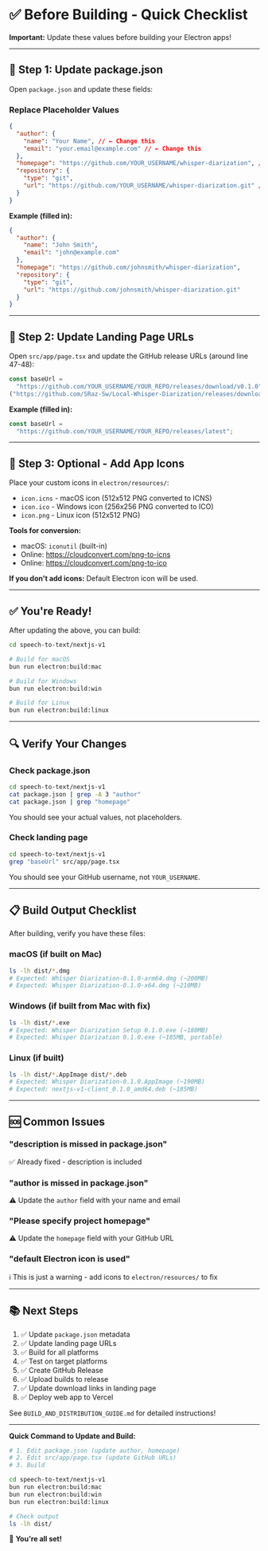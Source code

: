 # ✅ Before Building - Quick Checklist

**Important:** Update these values before building your Electron apps!

---

## 📝 Step 1: Update package.json

Open `package.json` and update these fields:

### Replace Placeholder Values

```json
{
  "author": {
    "name": "Your Name", // ← Change this
    "email": "your.email@example.com" // ← Change this
  },
  "homepage": "https://github.com/YOUR_USERNAME/whisper-diarization", // ← Change this
  "repository": {
    "type": "git",
    "url": "https://github.com/YOUR_USERNAME/whisper-diarization.git" // ← Change this
  }
}
```

**Example (filled in):**

```json
{
  "author": {
    "name": "John Smith",
    "email": "john@example.com"
  },
  "homepage": "https://github.com/johnsmith/whisper-diarization",
  "repository": {
    "type": "git",
    "url": "https://github.com/johnsmith/whisper-diarization.git"
  }
}
```

---

## 📝 Step 2: Update Landing Page URLs

Open `src/app/page.tsx` and update the GitHub release URLs (around line 47-48):

```typescript
const baseUrl =
  "https://github.com/YOUR_USERNAME/YOUR_REPO/releases/download/v0.1.0";
("https://github.com/SRaz-Sw/Local-Whisper-Diarization/releases/download/v0.1.0");
```

**Example (filled in):**

```typescript
const baseUrl =
  "https://github.com/YOUR_USERNAME/YOUR_REPO/releases/latest";
```

---

## 📝 Step 3: Optional - Add App Icons

Place your custom icons in `electron/resources/`:

- `icon.icns` - macOS icon (512x512 PNG converted to ICNS)
- `icon.ico` - Windows icon (256x256 PNG converted to ICO)
- `icon.png` - Linux icon (512x512 PNG)

**Tools for conversion:**

- macOS: `iconutil` (built-in)
- Online: https://cloudconvert.com/png-to-icns
- Online: https://cloudconvert.com/png-to-ico

**If you don't add icons:** Default Electron icon will be used.

---

## ✅ You're Ready!

After updating the above, you can build:

```bash
cd speech-to-text/nextjs-v1

# Build for macOS
bun run electron:build:mac

# Build for Windows
bun run electron:build:win

# Build for Linux
bun run electron:build:linux
```

---

## 🔍 Verify Your Changes

### Check package.json

```bash
cd speech-to-text/nextjs-v1
cat package.json | grep -A 3 "author"
cat package.json | grep "homepage"
```

You should see your actual values, not placeholders.

### Check landing page

```bash
cd speech-to-text/nextjs-v1
grep "baseUrl" src/app/page.tsx
```

You should see your GitHub username, not `YOUR_USERNAME`.

---

## 📋 Build Output Checklist

After building, verify you have these files:

### macOS (if built on Mac)

```bash
ls -lh dist/*.dmg
# Expected: Whisper Diarization-0.1.0-arm64.dmg (~200MB)
# Expected: Whisper Diarization-0.1.0-x64.dmg (~210MB)
```

### Windows (if built from Mac with fix)

```bash
ls -lh dist/*.exe
# Expected: Whisper Diarization Setup 0.1.0.exe (~180MB)
# Expected: Whisper Diarization 0.1.0.exe (~185MB, portable)
```

### Linux (if built)

```bash
ls -lh dist/*.AppImage dist/*.deb
# Expected: Whisper Diarization-0.1.0.AppImage (~190MB)
# Expected: nextjs-v1-client_0.1.0_amd64.deb (~185MB)
```

---

## 🆘 Common Issues

### "description is missed in package.json"

✅ Already fixed - description is included

### "author is missed in package.json"

⚠️ Update the `author` field with your name and email

### "Please specify project homepage"

⚠️ Update the `homepage` field with your GitHub URL

### "default Electron icon is used"

ℹ️ This is just a warning - add icons to `electron/resources/` to fix

---

## 📚 Next Steps

1. ✅ Update `package.json` metadata
2. ✅ Update landing page URLs
3. ✅ Build for all platforms
4. ✅ Test on target platforms
5. ✅ Create GitHub Release
6. ✅ Upload builds to release
7. ✅ Update download links in landing page
8. ✅ Deploy web app to Vercel

See `BUILD_AND_DISTRIBUTION_GUIDE.md` for detailed instructions!

---

**Quick Command to Update and Build:**

```bash
# 1. Edit package.json (update author, homepage)
# 2. Edit src/app/page.tsx (update GitHub URLs)
# 3. Build

cd speech-to-text/nextjs-v1
bun run electron:build:mac
bun run electron:build:win
bun run electron:build:linux

# Check output
ls -lh dist/
```

🎉 **You're all set!**
